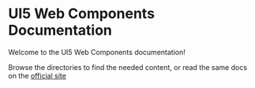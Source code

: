 # UI5 Web Components Documentation

Welcome to the UI5 Web Components documentation!

Browse the directories to find the needed content, or read the same docs on the [official site](https://sap.github.io/ui5-webcomponents/play)
